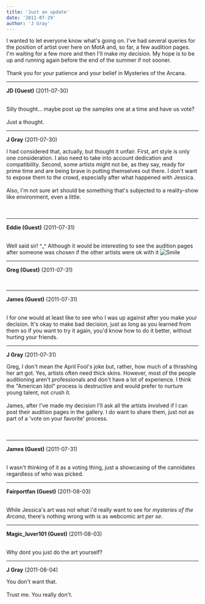 ```yaml
---
title: 'Just an update'
date: '2011-07-29'
author: 'J Gray'
---
```


I wanted to let everyone know what's going on. I've had several queries for the position of artist over here on MotA and, so far, a few audition pages. I'm waiting for a few more and then I'll make my decision. My hope is to be up and running again before the end of the summer if not sooner.<br><br>Thank you for your patience and your belief in Mysteries of the Arcana.<br>

---
**JD (Guest)** (2011-07-30)

<br> Silly thought... maybe post up the samples one at a time and have us vote?<br><br>Just a thought.<br>

---
**J Gray** (2011-07-30)

I had considered that, actually, but thought it unfair. First, art style is only one consideration. I also need to take into account dedication and compatibility. Second, some artists might not be, as they say, ready for prime time and are being brave in putting themselves out there. I don't want to expose them to the crowd, especially after what happened with Jessica.<br><br>Also, I'm not sure art should be something that's subjected to a reality-show like environment, even a little.<br><br><br>

---
**Eddie (Guest)** (2011-07-31)

<br> Well said sir! ^_^ Although it would be interesting to see the audition pages after someone was chosen if the other artists were ok with it <img src="//smilies/smile.gif" alt="Smile" border="0">

---
**Greg (Guest)** (2011-07-31)

<br>

---
**James (Guest)** (2011-07-31)

<br> I for one would at least like to see who I was up against after you make your decision. It's okay to make bad decision, just as long as you learned from them so if you want to try it again, you'd know how to do it better, without hurting your friends.<br>

---
**J Gray** (2011-07-31)

Greg, I don't mean the April Fool's joke but, rather, how much of a thrashing her art got. Yes, artists often need thick skins. However, most of the people auditioning aren't professionals and don't have a lot of experience. I think the "American Idol" process is destructive and would prefer to nurture young talent, not crush it.<br><br>James, after I've made my decision I'll ask all the artists involved if I can post their audition pages in the gallery. I do want to share them, just not as part of a 'vote on your favorite' process.<br><br><br>

---
**James (Guest)** (2011-07-31)

<br> I wasn't thinking of it as a voting thing, just a showcasing of the cannidates regardless of who was picked. <br>

---
**Fairportfan (Guest)** (2011-08-03)

<br> While Jessica's art was not what i'd really want to see for <i>mysteries of the Arcana</i>, there's nothing wrong with is as webcomic art <i>per se</i>.

---
**Magic_luver101 (Guest)** (2011-08-03)

<br> Why dont you just do the art yourself?&nbsp;

---
**J Gray** (2011-08-04)

You don't want that.<br><br>Trust me. You really don't.<br><br><br>

